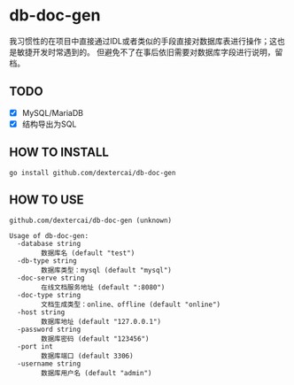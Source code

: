 # db-doc-gen
我习惯性的在项目中直接通过IDL或者类似的手段直接对数据库表进行操作；这也是敏捷开发时常遇到的。
但避免不了在事后依旧需要对数据库字段进行说明，留档。

## TODO 
- [x] MySQL/MariaDB
- [x] 结构导出为SQL

## HOW TO INSTALL
```shell
go install github.com/dextercai/db-doc-gen
```

## HOW TO USE
```
github.com/dextercai/db-doc-gen (unknown)

Usage of db-doc-gen:
  -database string
        数据库名 (default "test")
  -db-type string
        数据库类型：mysql (default "mysql")
  -doc-serve string
        在线文档服务地址 (default ":8080")
  -doc-type string
        文档生成类型：online、offline (default "online")
  -host string
        数据库地址 (default "127.0.0.1")
  -password string
        数据库密码 (default "123456")
  -port int
        数据库端口 (default 3306)
  -username string
        数据库用户名 (default "admin")
```

